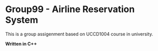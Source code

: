 # Group99 - Airline Reservation System

This is a group assigenment based on UCCD1004 course in university.

**Written in C++**
